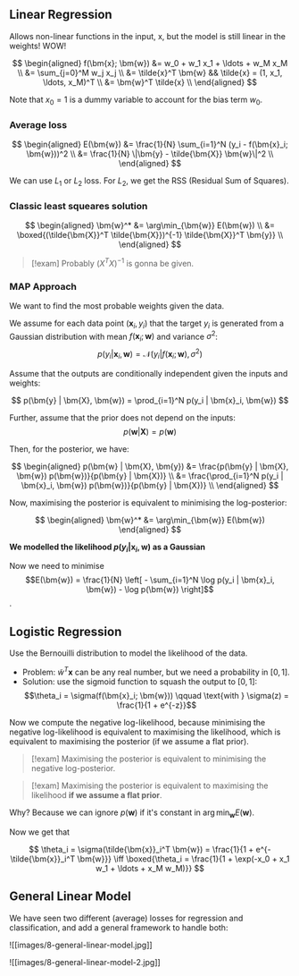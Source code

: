 ## Linear Regression

Allows non-linear functions in the input, x, but the model is still
linear in the weights! WOW!

$$
\begin{aligned} f(\bm{x}; \bm{w}) &= w_0 + w_1 x_1 + \ldots + w_M x_M \\
&= \sum_{j=0}^M w_j x_j \\
&= \tilde{x}^T \bm{w} && \tilde{x} = (1, x_1, \ldots, x_M)^T \\
&= \bm{w}^T \tilde{x} \\
\end{aligned}
$$

Note that $x_0 = 1$ is a dummy variable to account for the bias term $w_0$.

### Average loss

$$
\begin{aligned}
E(\bm{w}) &= \frac{1}{N} \sum_{i=1}^N (y_i - f(\bm{x}_i; \bm{w}))^2 \\
&= \frac{1}{N} \|\bm{y} - \tilde{\bm{X}} \bm{w}\|^2 \\
\end{aligned}
$$

We can use $L_1$ or $L_2$ loss. For $L_2$, we get the RSS (Residual Sum of Squares).

### Classic least squeares solution

$$
\begin{aligned}
\bm{w}^* &= \arg\min_{\bm{w}} E(\bm{w}) \\
&= \boxed{(\tilde{\bm{X}}^T \tilde{\bm{X}})^{-1} \tilde{\bm{X}}^T \bm{y}} \\
\end{aligned}
$$

> [!exam]
> Probably $(X^TX)^{-1}$ is gonna be given.

### MAP Approach

We want to find the most probable weights given the data.

We assume for each data point $(\bm{x}_i, y_i)$ that the target $y_i$ is generated from a Gaussian distribution with mean $f(\bm{x}_i; \bm{w})$ and variance $\sigma^2$:
$$p(y_i | \bm{x}_i, \bm{w}) = \mathcal{N}(y_i | f(\bm{x}_i; \bm{w}), \sigma^2)$$

Assume that the outputs are conditionally independent given the inputs and weights:

$$
p(\bm{y} | \bm{X}, \bm{w}) = \prod_{i=1}^N p(y_i | \bm{x}_i, \bm{w})
$$

Further, assume that the prior does not depend on the inputs:
$$p(\bm{w} | \bm{X}) = p(\bm{w})$$

Then, for the posterior, we have:

$$
\begin{aligned}
p(\bm{w} | \bm{X}, \bm{y}) &= \frac{p(\bm{y} | \bm{X}, \bm{w}) p(\bm{w})}{p(\bm{y} | \bm{X})} \\
&= \frac{\prod_{i=1}^N p(y_i | \bm{x}_i, \bm{w}) p(\bm{w})}{p(\bm{y} | \bm{X})} \\
\end{aligned}
$$

Now, maximising the posterior is equivalent to minimising the log-posterior:

$$
\begin{aligned}
\bm{w}^* &= \arg\min_{\bm{w}} E(\bm{w})
\end{aligned}
$$

**We modelled the likelihood $p(y_i | \bm{x}_i, \bm{w})$ as a Gaussian**

Now we need to minimise $$E(\bm{w}) = \frac{1}{N} \left[ - \sum_{i=1}^N \log p(y_i | \bm{x}_i, \bm{w}) - \log p(\bm{w}) \right]$$.

## Logistic Regression

Use the Bernouilli distribution to model the likelihood of the data.

-   Problem: $\tilde{w}^T \bm{x}$ can be any real number, but we need a probability in $[0,1]$.
-   Solution: use the sigmoid function to squash the output to $[0,1]$:
    $$\theta_i = \sigma(f(\bm{x}_i; \bm{w})) \qquad \text{with } \sigma(z) = \frac{1}{1 + e^{-z}}$$

Now we compute the negative log-likelihood, because minimising the negative log-likelihood is equivalent to maximising the likelihood, which is equivalent to maximising the posterior (if we assume a flat prior).

> [!exam]
> Maximising the posterior is equivalent to minimising the negative log-posterior.

> [!exam]
> Maximising the posterior is equivalent to maximising the likelihood **if we assume a flat prior**.

Why? Because we can ignore $p(\bm{w})$ if it's constant in $\arg\min_{\bm{w}} E(\bm{w})$.

Now we get that

$$
\theta_i = \sigma(\tilde{\bm{x}}_i^T \bm{w}) = \frac{1}{1 + e^{-\tilde{\bm{x}}_i^T \bm{w}}} \iff \boxed{\theta_i = \frac{1}{1 + \exp(-x_0 + x_1 w_1 + \ldots + x_M w_M)}}
$$

## General Linear Model

We have seen two different (average) losses for regression and classification, and add a general framework to handle both:

![[images/8-general-linear-model.jpg]]

![[images/8-general-linear-model-2.jpg]]
